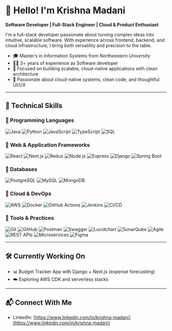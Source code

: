 # 👋 Hello! I'm Krishna Madani  

**Software Developer | Full-Stack Engineer | Cloud & Product Enthusiast**

I'm a full-stack developer passionate about turning complex ideas into intuitive, scalable software. With experience across frontend, backend, and cloud infrastructure, I bring both versatility and precision to the table.

- 🎓 Master’s in Information Systems from _Northeastern University_  
- 👨‍💻 3+ years of experience as Software developer
- 🎯 Focused on building scalable, cloud-native applications with clean architecture  
- 🎨 Passionate about cloud-native systems, clean code, and thoughtful UI/UX     

---

## 🧠 Technical Skills

### 🔹 Programming Languages  
![Java](https://img.shields.io/badge/Java-%23ED8B00.svg?style=flat&logo=openjdk&logoColor=white)
![Python](https://img.shields.io/badge/Python-%2314354C.svg?style=flat&logo=python&logoColor=white)
![JavaScript](https://img.shields.io/badge/JavaScript-%23323330.svg?style=flat&logo=javascript&logoColor=%23F7DF1E)
![TypeScript](https://img.shields.io/badge/TypeScript-%23007ACC.svg?style=flat&logo=typescript&logoColor=white)
![SQL](https://img.shields.io/badge/SQL-%23000000.svg?style=flat&logo=postgresql&logoColor=white)

### 🔹 Web & Application Frameworks  
![React](https://img.shields.io/badge/React-%2320232a.svg?style=flat&logo=react&logoColor=%2361DAFB)
![Next.js](https://img.shields.io/badge/Next.js-%23000000.svg?style=flat&logo=nextdotjs&logoColor=white)
![Redux](https://img.shields.io/badge/Redux-%23593d88.svg?style=flat&logo=redux&logoColor=white)
![Node.js](https://img.shields.io/badge/Node.js-%2343853D.svg?style=flat&logo=node.js&logoColor=white)
![Express](https://img.shields.io/badge/Express.js-%23404d59.svg?style=flat&logo=express&logoColor=white)
![Django](https://img.shields.io/badge/Django-%23092E20.svg?style=flat&logo=django&logoColor=white)
![Spring Boot](https://img.shields.io/badge/Spring_Boot-%236DB33F.svg?style=flat&logo=spring-boot&logoColor=white)

### 🔹 Databases  
![PostgreSQL](https://img.shields.io/badge/PostgreSQL-%23316192.svg?style=flat&logo=postgresql&logoColor=white)
![MySQL](https://img.shields.io/badge/MySQL-%2300f.svg?style=flat&logo=mysql&logoColor=white)
![MongoDB](https://img.shields.io/badge/MongoDB-%2347A248.svg?style=flat&logo=mongodb&logoColor=white)

### 🔹 Cloud & DevOps  
![AWS](https://img.shields.io/badge/AWS-%23FF9900.svg?style=flat&logo=amazon-aws&logoColor=white)
![Docker](https://img.shields.io/badge/Docker-%232496ED.svg?style=flat&logo=docker&logoColor=white)
![GitHub Actions](https://img.shields.io/badge/GitHub_Actions-%232671E5.svg?style=flat&logo=githubactions&logoColor=white)
![Jenkins](https://img.shields.io/badge/Jenkins-%23D24939.svg?style=flat&logo=jenkins&logoColor=white)
![CI/CD](https://img.shields.io/badge/CI%2FCD-%231572B6.svg?style=flat&logo=azurepipelines&logoColor=white)

### 🔹 Tools & Practices  
![Git](https://img.shields.io/badge/Git-%23F05032.svg?style=flat&logo=git&logoColor=white)
![GitHub](https://img.shields.io/badge/GitHub-%23121011.svg?style=flat&logo=github&logoColor=white)
![Postman](https://img.shields.io/badge/Postman-%23FF6C37.svg?style=flat&logo=postman&logoColor=white)
![Swagger](https://img.shields.io/badge/Swagger-%2385EA2D.svg?style=flat&logo=swagger&logoColor=black)
![Lucidchart](https://img.shields.io/badge/Lucidchart-%23F87C00.svg?style=flat&logo=lucidchart&logoColor=white)
![SonarQube](https://img.shields.io/badge/SonarQube-%2300BCD4.svg?style=flat&logo=sonarqube&logoColor=white)
![Agile](https://img.shields.io/badge/Agile-%23fca121.svg?style=flat&logo=scrumalliance&logoColor=white)
![REST APIs](https://img.shields.io/badge/REST-API-%23007ACC.svg?style=flat&logo=protocolsio&logoColor=white)
![Microservices](https://img.shields.io/badge/Microservices-%23007396.svg?style=flat)
![Figma](https://img.shields.io/badge/Figma-%23000000.svg?style=flat&logo=figma&logoColor=white)

---

## 🛠️ Currently Working On

- 📊 Budget Tracker App with Django + Next.js (expense forecasting) 
- ☁️ Exploring AWS CDK and serverless stacks  

---

## 📬 Connect With Me

- LinkedIn: [https://www.linkedin.com/in/krishna-madani](https://www.linkedin.com/in/krishna-madani)  

